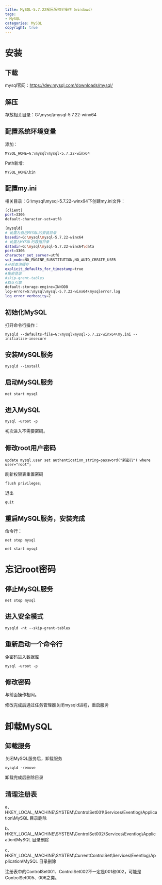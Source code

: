 ```yaml
---
title: MySQL-5.7.22解压版相关操作（windows）
tags: 
- MySQL
categories: MySQL
copyright: true
---
```


# 安装

## 下载

mysql官网：https://dev.mysql.com/downloads/mysql/

<!-- more -->

## 解压

存放相关目录：G:\mysql\mysql-5.7.22-winx64

##  配置系统环境变量

添加：

`MYSQL_HOME=G:\mysql\mysql-5.7.22-winx64`

Path新增:

`MYSQL_HOME\bin`

## 配置my.ini

相关目录：G:\mysql\mysql-5.7.22-winx64下创建my.ini文件：

```bash
[client]
port=3306
default-character-set=utf8
 
[mysqld] 
# 设置为自己MYSQL的安装目录 
basedir=G:\mysql\mysql-5.7.22-winx64
# 设置为MYSQL的数据目录 
datadir=G:\mysql\mysql-5.7.22-winx64\data
port=3306
character_set_server=utf8
sql_mode=NO_ENGINE_SUBSTITUTION,NO_AUTO_CREATE_USER
#开启查询缓存
explicit_defaults_for_timestamp=true
#免密登录
#skip-grant-tables
#默认引擎
default-storage-engine=INNODB
log-error=G:\mysql\mysql-5.7.22-winx64\mysqlerror.log
log_error_verbosity=2
```

## 初始化**MySQL**

打开命令行操作：

`mysqld --defaults-file=G:\mysql\mysql-5.7.22-winx64\my.ini --initialize-insecure`

## 安装MySQL服务

`mysqld --install`

## 启动MySQL服务

`net start mysql`

## 进入MySQL

`mysql -uroot -p`

初次进入不需要密码。

## 修改root用户密码

`update mysql.user set authentication_string=password("新密码") where user="root";`

刷新权限表重置密码

`flush privileges;`

退出

 `quit`

## 重启MySQL服务，安装完成

命令行：

`net stop mysql`

`net start mysql`

# 忘记root密码

## 停止MySQL服务

`net stop mysql`

## 进入安全模式

`mysqld -nt --skip-grant-tables`

## 重新启动一个命令行

免密码进入数据库

`mysql -uroot -p`

## 修改密码

与前面操作相同。

修改完成后通过任务管理器关闭mysqld进程，重启服务

# 卸载MySQL

## 卸载服务

关闭MySQL服务后，卸载服务

`mysqld -remove`

卸载完成后删除目录

## 清理注册表

a、HKEY_LOCAL_MACHINE\SYSTEM\ControlSet001\Services\Eventlog\Application\MySQL 目录删除

b、HKEY_LOCAL_MACHINE\SYSTEM\ControlSet002\Services\Eventlog\Application\MySQL 目录删除

c、HKEY_LOCAL_MACHINE\SYSTEM\CurrentControlSet\Services\Eventlog\Application\MySQL 目录删除

注册表中的ControlSet001、ControlSet002不一定是001和002，可能是ControlSet005、006之类。